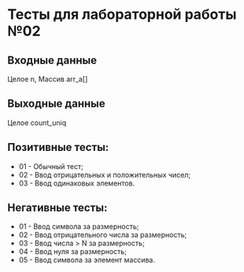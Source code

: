 # Тесты для лабораторной работы №02

## Входные данные
Целое n,
Массив arr_a[]

## Выходные данные
Целое count_uniq

## Позитивные тесты:
- 01 - Обычный тест;
- 02 - Ввод отрицательных и положительных чисел;
- 03 - Ввод одинаковых элементов.

## Негативные тесты:
- 01 - Ввод символа за размерность;
- 02 - Ввод отрицательного числа за размерность;
- 03 - Ввод числа > N за размерность;
- 04 - Ввод нуля за размерность;
- 05 - Ввод символа за элемент массива.
